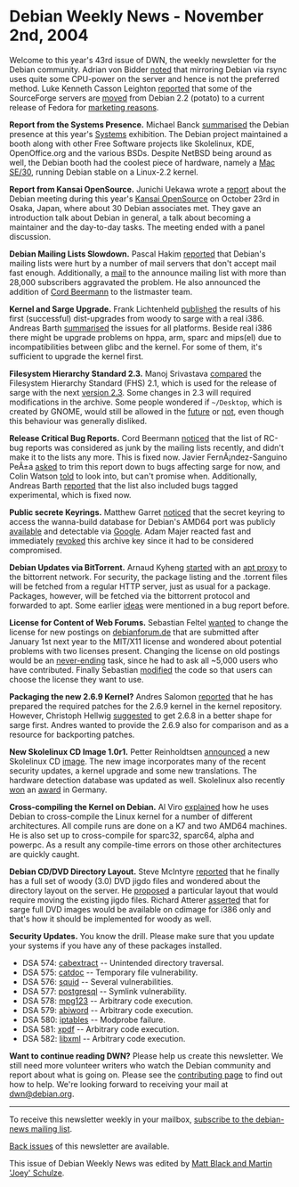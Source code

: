 
Debian Weekly News - November 2nd, 2004
=======================================


Welcome to this year's 43rd issue of DWN, the weekly newsletter for the
Debian community. Adrian von Bidder [noted](https://lists.debian.org/debian-devel/2004/10/msg01627.html)
that mirroring Debian via rsync uses quite some CPU-power on the server and
hence is not the preferred method. Luke Kenneth Casson Leighton [reported](https://lists.debian.org/debian-devel/2004/10/msg01516.html)
that some of the SourceForge servers are [moved](http://sourceforge.net/tracker/index.php?func=detail&aid=1052417&group_id=1&atid=350001) from Debian 2.2 (potato) to a current release of Fedora for [marketing
reasons](https://lists.debian.org/debian-devel/2004/10/msg01659.html).


**Report from the Systems Presence.** Michael Banck [summarised](http://www.advogato.org/person/mbanck/diary.html?start=25) the Debian presence at this year's [Systems](https://www.debian.org/events/2004/1018-systems) exhibition. The Debian
project maintained a booth along with other Free Software projects like
Skolelinux, KDE, OpenOffice.org and the various BSDs. Despite NetBSD being
around as well, the Debian booth had the coolest piece of hardware, namely a
[Mac
SE/30](https://people.debian.org/~mbanck/photos/systems2004/p1010068.jpg), running Debian stable on a Linux-2.2 kernel.


**Report from Kansai OpenSource.** Junichi Uekawa wrote a [report](http://www.netfort.gr.jp/~dancer/diary/200410.html.en#2004-Oct-24-18:26:21) about the Debian meeting during this year's [Kansai OpenSource](http://k-of.jp/) on October 23rd in Osaka, Japan,
where about 30 Debian associates met. They gave an introduction talk about
Debian in general, a talk about becoming a maintainer and the day-to-day
tasks. The meeting ended with a panel discussion.


**Debian Mailing Lists Slowdown.** Pascal Hakim [reported](http://www.redellipse.net/stuff/Debian/Lists/debian-announce_and_thundering_herds.story) that Debian's mailing lists were hurt by a number of mail servers that don't
accept mail fast enough. Additionally, a [mail](https://lists.debian.org/debian-announce/debian-announce-2004/msg00000.html) to the announce mailing list with more than 28,000 subscribers
aggravated the problem. He also announced the addition of [Cord Beermann](http://cord.de/) to the listmaster team.


**Kernel and Sarge Upgrade.** Frank Lichtenheld [published](https://lists.debian.org/debian-kernel/2004/10/msg00430.html)
the results of his first (successful) dist-upgrades from woody to sarge
with a real i386. Andreas Barth [summarised](https://lists.debian.org/debian-kernel/2004/10/msg00450.html)
the issues for all platforms. Beside real i386 there might be upgrade
problems on hppa, arm, sparc and mips(el) due to incompatibilities between
glibc and the kernel. For some of them, it's sufficient to upgrade the kernel
first.


**Filesystem Hierarchy Standard 2.3.** Manoj Srivastava [compared](https://lists.debian.org/debian-devel/2004/10/msg01543.html)
the Filesystem Hierarchy Standard (FHS) 2.1, which is used for the release of sarge with
the next [version 2.3](http://www.pathname.com/fhs/pub/fhs-2.3.html).
Some changes in 2.3 will required modifications in the
archive. Some people wondered if
`~/Desktop`, which is created by GNOME, would still be allowed in the [future](https://lists.debian.org/debian-devel/2004/10/msg01590.html) or [not](https://lists.debian.org/debian-devel/2004/10/msg01648.html),
even though this behaviour was generally disliked.


**Release Critical Bug Reports.** Cord Beermann [noticed](https://lists.debian.org/debian-devel/2004/10/msg01449.html)
that the list of RC-bug reports was considered as junk by the
mailing lists recently, and didn't make it to the lists any more. This
is fixed now. Javier FernÃ¡ndez-Sanguino PeÃ±a [asked](https://lists.debian.org/debian-devel/2004/10/msg01549.html)
to trim this report down to bugs affecting sarge for now, and Colin
Watson [told](https://lists.debian.org/debian-devel/2004/10/msg01561.html)
to look into, but can't promise when. Additionally, Andreas Barth [reported](https://bugs.debian.org/278869) that the list also included
bugs tagged experimental, which is fixed now.


**Public secrete Keyrings.** Matthew Garret [noticed](https://lists.debian.org/debian-devel/2004/10/msg01643.html)
that the secret keyring to access the wanna-build database for Debian's AMD64
port was publicly [available](http://ftp.belnet.be/linux/debian-amd64/wanna-build/secring.gpg) and detectable via [Google](http://www.google.com/search?q=inurl%3Asecring.gpg). Adam
Majer reacted fast and immediately [revoked](https://lists.debian.org/debian-devel/2004/10/msg01657.html)
this archive key since it had to be considered compromised.


**Debian Updates via BitTorrent.** Arnaud Kyheng [started](https://lists.debian.org/debian-devel/2004/10/msg01715.html)
with an [apt proxy](http://sianka.free.fr/) to the bittorrent
network. For security, the package listing and the .torrent files will be
fetched from a regular HTTP server, just as usual for a package. Packages,
however, will be fetched via the bittorrent protocol and forwarded to apt.
Some earlier [ideas](https://bugs.debian.org/199316) were mentioned
in a bug report before.


**License for Content of Web Forums.** Sebastian Feltel [wanted](https://lists.debian.org/debian-legal/2004/10/msg00434.html)
to change the license for new postings on [debianforum.de](http://debianforum.de/forum/) that are submitted after January 1st next year to the
MIT/X11 license and wondered about potential problems with two licenses
present. Changing the license on old postings would be an [never-ending](https://lists.debian.org/debian-legal/2004/10/msg00483.html) task, since he had to ask all ~5,000 users who have
contributed. Finally Sebastian [modified](https://lists.debian.org/debian-legal/2004/10/msg00546.html) the code so that users can choose the license they want to
use.


**Packaging the new 2.6.9 Kernel?** Andres Salomon [reported](https://lists.debian.org/debian-kernel/2004/10/msg00355.html)
that he has prepared the required patches for the 2.6.9 kernel in the kernel
repository. However, Christoph Hellwig [suggested](https://lists.debian.org/debian-kernel/2004/10/msg00357.html)
to get 2.6.8 in a better shape for sarge first. Andres wanted to provide the
2.6.9 also for comparison and as a resource for backporting patches.


**New Skolelinux CD Image 1.0r1.** Petter Reinholdtsen [announced](https://lists.debian.org/debian-edu/2004/10/msg00386.html)
a new Skolelinux CD [image](ftp://developer.skolelinux.no/skolelinux-cd/). The new image incorporates many of the recent security updates, a
kernel upgrade and some new translations. The hardware detection database was
updated as well. Skolelinux also recently [won](https://lists.debian.org/debian-edu/2004/10/msg00384.html) an [award](http://www.skolelinux.org/portal/news_archive/skolelinux/2004/best_newcomer_distro) in Germany.


**Cross-compiling the Kernel on Debian.**
Al Viro [explained](http://kerneltrap.org/node/view/4098)
how he uses Debian to cross-compile the Linux kernel for a
number of different architectures. All compile runs are
done on a K7 and two AMD64 machines. He is also set up to
cross-compile for sparc32, sparc64, alpha and powerpc. As a
result any compile-time errors on those other
architectures are quickly caught.


**Debian CD/DVD Directory Layout.** Steve McIntyre [reported](https://lists.debian.org/debian-cd/2004/10/msg00145.html)
that he finally has a full set of woody (3.0) DVD jigdo files and wondered
about the directory layout on the server. He [proposed](https://lists.debian.org/debian-cd/2004/10/msg00149.html) a
particular layout that would require moving the existing jigdo files. Richard
Atterer [asserted](https://lists.debian.org/debian-cd/2004/10/msg00148.html) that for sarge full DVD images would be available on cdimage for
i386 only and that's how it should be implemented for woody as well.


**Security Updates.** You know the drill. Please make sure
that you update your systems if you have any of these packages installed.


* DSA 574: [cabextract](https://www.debian.org/security/2004/dsa-574) --
 Unintended directory traversal.
* DSA 575: [catdoc](https://www.debian.org/security/2004/dsa-575) --
 Temporary file vulnerability.
* DSA 576: [squid](https://www.debian.org/security/2004/dsa-576) --
 Several vulnerabilities.
* DSA 577: [postgresql](https://www.debian.org/security/2004/dsa-577) --
 Symlink vulnerability.
* DSA 578: [mpg123](https://www.debian.org/security/2004/dsa-578) --
 Arbitrary code execution.
* DSA 579: [abiword](https://www.debian.org/security/2004/dsa-579) --
 Arbitrary code execution.
* DSA 580: [iptables](https://www.debian.org/security/2004/dsa-580) --
 Modprobe failure.
* DSA 581: [xpdf](https://www.debian.org/security/2004/dsa-581) --
 Arbitrary code execution.
* DSA 582: [libxml](https://www.debian.org/security/2004/dsa-582) --
 Arbitrary code execution.


**Want to continue reading DWN?** Please help us create this
newsletter. We still need more volunteer writers who watch the Debian
community and report about what is going on. Please see the [contributing page](https://www.debian.org/News/weekly/contributing) to find out how
to help. We're looking forward to receiving your mail at [dwn@debian.org](mailto:dwn@debian.org).




---



 To receive this newsletter weekly in your mailbox, [subscribe to the debian-news mailing list](https://lists.debian.org/debian-news/).



[Back issues](https://www.debian.org/News/weekly/) of this newsletter are available.



This issue of Debian Weekly News was edited by [Matt Black and Martin 'Joey' Schulze](mailto:dwn@debian.org).




